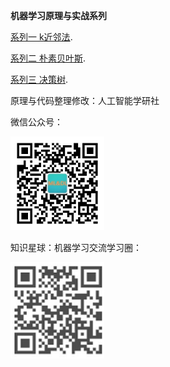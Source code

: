 **机器学习原理与实战系列**

[系列一 k近邻法](https://github.com/Vambooo/lihang-dl/tree/master/k近邻 "knn"). 

[系列二 朴素贝叶斯](https://github.com/Vambooo/lihang-dl/tree/master/朴素贝叶斯 "bayes"). 

[系列三 决策树](https://github.com/Vambooo/lihang-dl/tree/master/决策树 "decisiontree"). 
 




















原理与代码整理修改：人工智能学研社

微信公众号：

<img src="https://github.com/Vambooo/zz/blob/master/gongzhonghao.jpg" width="150" />

知识星球：机器学习交流学习圈：

<img src="https://github.com/Vambooo/zz/blob/master/dlzhishixingqiu.jpg" width="150" />
